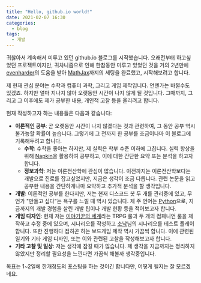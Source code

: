 ```yaml
---
title: "Hello, github.io world!"
date: 2021-02-07 16:30
categories:
  - blog
tags:
  - 개발
---
```


귀찮아서 계속해서 미루고 있던 github.io 블로그를 시작했습니다. 오래전부터 하고싶었던 프로젝트이지만, 귀차니즘으로 인해 한참동안 미루고 있었던 것을 거의 2년만에 [evenharder](https://evenharder.github.io/)의 도움을 받아 [MathJax](https://www.mathjax.org/)까지의 세팅을 완료했고, 시작해보려고 합니다.

제 현재 관심 분야는 수학과 컴퓨터 과학, 그리고 게임 제작입니다. 언젠가는 바뀔수도 있겠죠. 하지만 얼마 지나지 않아 오랫동안 시간이 나지 않게 될 것입니다. 그때까지, 그리고 그 이후에도 제가 공부한 내용, 개인적 고찰 등을 올리려고 합니다.

현재 작성하고자 하는 내용들은 다음과 같습니다:

- **이론적인 공부**: 곧 오랫동안 시간이 나지 않겠다는 것과 관련하여, 그 동안 공부 역시 불가능할 확률이 높습니다. 그렇기에 그 전까지 한 공부를 조금이나마 이 블로그에 기록해두려고 합니다.
  - **수학**: 수학을 좋아는 하지만, 제 실력은 학부 수준 이하에 그칩니다. 실력 향상을 위해 [Napkin](https://web.evanchen.cc/napkin.html)을 활용하여 공부하고, 이에 대한 간단한 요약 또는 분석을 하고자 합니다.
  - **정보과학**: 저는 이론전산학에 관심이 많습니다. 이전까지는 이론전산학보다는 개발으로 진로를 잡고싶었지만, 지금은 생각이 조금 다릅니다. 관련 논문을 읽고 공부한 내용을 간단하게나마 요약하고 추가적 분석을 할 생각입니다.
- **개발**: 이론적인 공부를 한다지만, 저는 현재 디스코드 봇 두 개를 관리중에 있고, 무언가 "만들고 싶다"는 욕구를 느낄 때 역시 있습니다. 제 주 언어는 [Python](https://www.python.org/)으로, 지금까지의 개발 경험을 살린 개발 팁이나 개발 현황 등을 적어보고자 합니다.
- **게임 디자인**: 현재 저는 [이야기꾼의 세계](https://github.com/n0n3x1573n7/World-of-the-Storytellers)라는 TRPG 룰과 두 개의 컴패니언 룰을 제작하고 수정 중에 있으며, 시나리오를 작성하고 [소낙](https://twitter.com/knock_tr)님의 시나리오를 테스트 플레이 합니다. 또한 진행하다 접히곤 하는 보드게임 제작 역시 가끔씩 합니다. 이에 관련된 일기와 기타 게임 디자인, 또는 이와 관련된 고찰을 작성해보고자 합니다.
- **기타 고찰 및 일상**: 저는 생각에 잠길 때가 많습니다. 제 생각을 지금까지는 정리하지 않았지만 정리할 필요성을 느낀다면 가끔씩 해볼까 생각중입니다.

목표는 1~2일에 한개정도의 포스팅을 하는 것이긴 합니다만, 어떻게 될지는 잘 모르겠네요.
